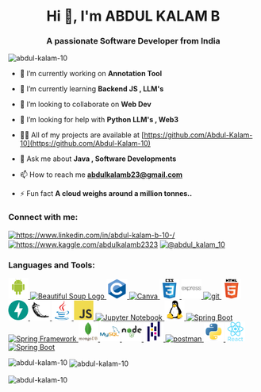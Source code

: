 <h1 align="center">Hi 👋, I'm ABDUL KALAM B</h1>
<h3 align="center">A passionate Software Developer from India</h3>

<p align="left"> <img src="https://komarev.com/ghpvc/?username=abdul-kalam-10&label=Profile%20views&color=0e75b6&style=flat" alt="abdul-kalam-10" /> </p>

- 🔭 I’m currently working on **Annotation Tool**

- 🌱 I’m currently learning **Backend JS , LLM's**

- 👯 I’m looking to collaborate on **Web Dev**

- 🤝 I’m looking for help with **Python LLM's , Web3**

- 👨‍💻 All of my projects are available at [https://github.com/Abdul-Kalam-10](https://github.com/Abdul-Kalam-10)

- 💬 Ask me about **Java , Software Developments**

- 📫 How to reach me **abdulkalamb23@gmail.com**

- ⚡ Fun fact **A cloud weighs around a million tonnes..**

<h3 align="left">Connect with me:</h3>
<p align="left">
<a href="https://linkedin.com/in/https://www.linkedin.com/in/abdul-kalam-b-10-/" target="blank"><img align="center" src="https://raw.githubusercontent.com/rahuldkjain/github-profile-readme-generator/master/src/images/icons/Social/linked-in-alt.svg" alt="https://www.linkedin.com/in/abdul-kalam-b-10-/" height="30" width="40" /></a>
<a href="https://kaggle.com/https://www.kaggle.com/abdulkalamb2323" target="blank"><img align="center" src="https://raw.githubusercontent.com/rahuldkjain/github-profile-readme-generator/master/src/images/icons/Social/kaggle.svg" alt="https://www.kaggle.com/abdulkalamb2323" height="30" width="40" /></a>
<a href="https://twitter.com/@abdul_kalam_10" target="blank"><img align="center" src="https://raw.githubusercontent.com/rahuldkjain/github-profile-readme-generator/master/src/images/icons/Social/twitter.svg" alt="@abdul_kalam_10" height="38" width="35" /></a>
</p>

<h3 align="left">Languages and Tools:</h3>
<p align="left"> <a href="https://developer.android.com" target="_blank" rel="noreferrer"> <img src="https://raw.githubusercontent.com/devicons/devicon/master/icons/android/android-original-wordmark.svg" alt="android" width="40" height="42"/> </a> <a href="https://www.crummy.com/software/BeautifulSoup/" target="blank" rel="noreferrer">
  <img src="https://img.icons8.com/fluency/48/000000/soup-plate.png" alt="Beautiful Soup Logo" height="44" width="40" />
</a>
 <a href="https://www.cprogramming.com/" target="_blank" rel="noreferrer"> <img src="https://raw.githubusercontent.com/devicons/devicon/master/icons/c/c-original.svg" alt="c" width="42" height="40"/> </a> <a href="https://www.canva.com/" target="_blank" rel="noreferrer">
  <img src="https://github-production-user-asset-6210df.s3.amazonaws.com/136815194/253220886-02494c7c-de6a-43a6-9293-6369696842ed.png" alt="Canva" width="41" height="40"/>
</a>
 <a href="https://www.w3schools.com/css/" target="_blank" rel="noreferrer"> <img src="https://raw.githubusercontent.com/devicons/devicon/master/icons/css3/css3-original-wordmark.svg" alt="css3" width="40" height="40"/> </a> <a href="https://expressjs.com" target="_blank" rel="noreferrer"> <img src="https://raw.githubusercontent.com/devicons/devicon/master/icons/express/express-original-wordmark.svg" alt="express" width="40" height="40"/> </a>
</a> <a href="https://expressjs.com/" target="blank"  rel="noreferrer> <img src="https://user-images.githubusercontent.com/25181517/183859966-a3462d8d-1bc7-4880-b353-e2cbed900ed6.png" alt="Express.js Logo" height="40" width="40" /> </a> <a href="https://git-scm.com/" target="_blank" rel="noreferrer"> <img src="https://www.vectorlogo.zone/logos/git-scm/git-scm-icon.svg" alt="git" width="40" height="40"/> </a> <a href="https://www.w3.org/html/" target="_blank" rel="noreferrer"> <img src="https://raw.githubusercontent.com/devicons/devicon/master/icons/html5/html5-original-wordmark.svg" alt="html5" width="40" height="40"/> </a> <a href="https://fastapi.tiangolo.com/" target="_blank" rel="noreferrer">
  <img src="https://raw.githubusercontent.com/devicons/devicon/master/icons/fastapi/fastapi-original.svg" alt="FastAPI" width="40" height="40"/>
</a> <a href="https://flask.palletsprojects.com/" target="_blank" rel="noreferrer"><img src="https://raw.githubusercontent.com/devicons/devicon/master/icons/flask/flask-original.svg" alt="flask" width="40" height="40"/> </a> <a href="https://www.java.com" target="_blank" rel="noreferrer"> <img src="https://raw.githubusercontent.com/devicons/devicon/master/icons/java/java-original.svg" alt="java" width="40" height="40"/> </a> <a href="https://developer.mozilla.org/en-US/docs/Web/JavaScript" target="_blank" rel="noreferrer"> <img src="https://raw.githubusercontent.com/devicons/devicon/master/icons/javascript/javascript-original.svg" alt="javascript" width="40" height="40"/> </a> <a href="https://jupyter.org/" target="_blank" rel="noreferrer">
  <img src="https://user-images.githubusercontent.com/25181517/183914128-3fc88b4a-4ac1-40e6-9443-9a30182379b7.png" alt="Jupyter Notebook" width="40" height="40"/>
</a> <a href="https://www.linux.org/" target="_blank" rel="noreferrer"> <img src="https://raw.githubusercontent.com/devicons/devicon/master/icons/linux/linux-original.svg" alt="linux" width="40" height="40"/> </a> <a href="https://spring.io/projects/spring-boot" target="_blank" rel="noreferrer">
  <img src="https://user-images.githubusercontent.com/25181517/183891303-41f257f8-6b3d-487c-aa56-c497b880d0fb.png" alt="Spring Boot" width="40" height="40"/>
</a> <a href="https://spring.io/" target="_blank" rel="noreferrer">
  <img src="https://user-images.githubusercontent.com/25181517/117207242-07d5a700-adf4-11eb-975e-be04e62b984b.png" alt="Spring Framework" width="40" height="40"/>
</a> <a href="https://www.mongodb.com/" target="_blank" rel="noreferrer"> <img src="https://raw.githubusercontent.com/devicons/devicon/master/icons/mongodb/mongodb-original-wordmark.svg" alt="mongodb" width="40" height="40"/> </a> <a href="https://www.mysql.com/" target="_blank" rel="noreferrer"> <img src="https://raw.githubusercontent.com/devicons/devicon/master/icons/mysql/mysql-original-wordmark.svg" alt="mysql" width="40" height="40"/> </a> <a href="https://nodejs.org" target="_blank" rel="noreferrer"> <img src="https://raw.githubusercontent.com/devicons/devicon/master/icons/nodejs/nodejs-original-wordmark.svg" alt="nodejs" width="40" height="40"/> </a> <a href="https://pandas.pydata.org/" target="_blank" rel="noreferrer"> <img src="https://raw.githubusercontent.com/devicons/devicon/2ae2a900d2f041da66e950e4d48052658d850630/icons/pandas/pandas-original.svg" alt="pandas" width="40" height="40"/> </a> <a href="https://postman.com" target="_blank" rel="noreferrer"> <img src="https://www.vectorlogo.zone/logos/getpostman/getpostman-icon.svg" alt="postman" width="40" height="40"/> </a> <a href="https://www.python.org" target="_blank" rel="noreferrer"> <img src="https://raw.githubusercontent.com/devicons/devicon/master/icons/python/python-original.svg" alt="python" width="40" height="40"/> </a> <a href="https://reactjs.org/" target="_blank" rel="noreferrer"> <img src="https://raw.githubusercontent.com/devicons/devicon/master/icons/react/react-original-wordmark.svg" alt="react" width="40" height="40"/> </a> <a href="https://spring.io/projects/spring-boot" target="_blank" rel="noreferrer">
  <img src="https://github-production-user-asset-6210df.s3.amazonaws.com/62091613/261395532-b40892ef-efb8-4b0e-a6b5-d1cfc2f3fc35.png" alt="Spring Boot" width="40" height="40"/>
</a> </p>

<p><img align="left" src="https://github-readme-stats.vercel.app/api/top-langs?username=abdul-kalam-10&show_icons=true&locale=en&layout=compact" alt="abdul-kalam-10" /></p>

<p>&nbsp;<img align="center" src="https://github-readme-stats.vercel.app/api?username=abdul-kalam-10&show_icons=true&locale=en" alt="abdul-kalam-10" /></p>

<p><img align="center" src="https://github-readme-streak-stats.herokuapp.com/?user=abdul-kalam-10&" alt="abdul-kalam-10" /></p>


